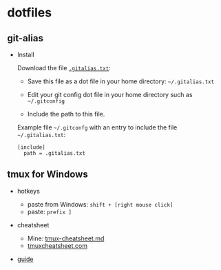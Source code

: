 # dotfiles

## git-alias

 - Install

   Download the file [`.gitalias.txt`](.gitalias.txt):

     * Save this file as a dot file in your home directory: `~/.gitalias.txt`

     * Edit your git config dot file in your home directory such as  `~/.gitconfig`

     * Include the path to this file.

   Example file `~/.gitconfg` with an entry to include the file `~/.gitalias.txt`:

   ```gitalias
   [include]
     path = .gitalias.txt
   ```

## tmux for Windows

 - hotkeys
   - paste from Windows: `shift + [right mouse click]`
   - paste: `prefix ]`
 
 - cheatsheet
   - Mine: [tmux-cheatsheet.md](tmux-cheatsheet.md)
   - [tmuxcheatsheet.com](https://tmuxcheatsheet.com)
  
 - [guide](https://hackernoon.com/a-gentle-introduction-to-tmux-8d784c404340)
 
 
 
